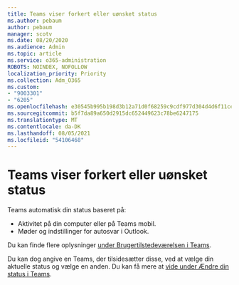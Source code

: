 ```yaml
---
title: Teams viser forkert eller uønsket status
ms.author: pebaum
author: pebaum
manager: scotv
ms.date: 08/20/2020
ms.audience: Admin
ms.topic: article
ms.service: o365-administration
ROBOTS: NOINDEX, NOFOLLOW
localization_priority: Priority
ms.collection: Adm_O365
ms.custom:
- "9003301"
- "6205"
ms.openlocfilehash: e30545b995b198d3b12a71d0f68259c9cdf977d304d4d6f11ce360f53daf1fae
ms.sourcegitcommit: b5f7da89a650d2915dc652449623c78be6247175
ms.translationtype: MT
ms.contentlocale: da-DK
ms.lasthandoff: 08/05/2021
ms.locfileid: "54106468"
---
```

# <a name="teams-presence-indicator-shows-incorrect-or-unwanted-status"></a>Teams viser forkert eller uønsket status

Teams automatisk din status baseret på:

- Aktivitet på din computer eller på Teams mobil.
- Møder og indstillinger for autosvar i Outlook.

Du kan finde flere oplysninger [under Brugertilstedeværelsen i Teams](https://docs.microsoft.com/microsoftteams/presence-admins).  

Du kan dog angive en Teams, der tilsidesætter disse, ved at vælge din aktuelle status og vælge en anden. Du kan få mere at [vide under Ændre din status i Teams](https://support.microsoft.com/office/change-your-status-in-teams-ce36ed14-6bc9-4775-a33e-6629ba4ff78e).
